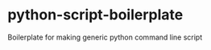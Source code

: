 python-script-boilerplate
=========================

Boilerplate for making generic python command line script